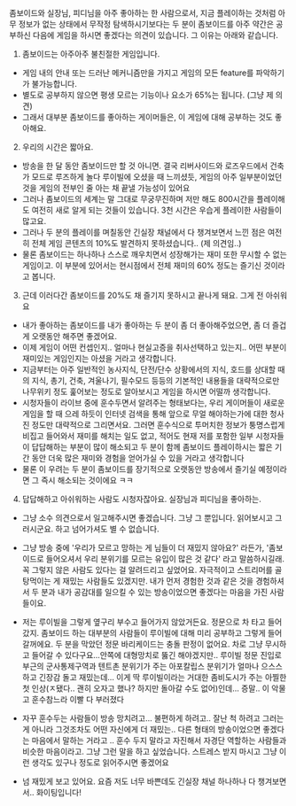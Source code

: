 좀보이드와 실장님, 피디님을 아주 좋아하는 한 사람으로서, 지금 플레이하는 것처럼 아무 정보가 없는 상태에서 무작정 탐색하시기보다는 두 분이 좀보이드를 아주 약간은 공부하신 다음에 게임을 하시면 좋겠다는 의견이 있습니다. 그 이유는 아래와 같습니다.

1. 좀보이드는 아주아주 불친절한 게임입니다.
- 게임 내의 안내 또는 드러난 메커니즘만을 가지고 게임의 모든 feature를 파악하기가 불가능합니다.
- 별도로 공부하지 않으면 평생 모르는 기능이나 요소가 65%는 됩니다. (그냥 제 의견)
- 그래서 대부분 좀보이드를 좋아하는 게이머들은, 이 게임에 대해 공부하는 것도 좋아해요.
2. 우리의 시간은 짧아요.
- 방송을 한 달 동안 좀보이드만 할 것 아니면. 결국 리버사이드와 로즈우드에서 건축가 모드로 루즈하게 놀다 루이빌에 오셨을 때 느끼셨듯, 게임의 아주 일부분이었던 것을 게임의 전부인 줄 아는 채 끝낼 가능성이 있어요
- 그러나 좀보이드의 세계는 말 그대로 무궁무진하며 저만 해도 800시간을 플레이해도 여전히 새로 알게 되는 것들이 있습니다. 3천 시간은 우습게 플레이한 사람들이 많고요.
- 그러나 두 분의 플레이를 며칠동안 긴실장 채널에서 다 챙겨보면서 느낀 점은 여전히 전체 게임 콘텐츠의 10%도 발견하지 못하셨습니다.. (제 의견임..)
- 물론 좀보이드는 하나하나 스스로 깨우치면서 성장해가는 재미 또한 무시할 수 없는 게임이고. 이 부분에 있어서는 현시점에서 전체 재미의 60% 정도는 즐기신 것이라고 봅니다.
3. 근데 이러다간 좀보이드를 20%도 채 즐기지 못하시고 끝나게 돼요. 그게 전 아쉬워요
- 내가 좋아하는 좀보이드를 내가 좋아하는 두 분이 좀 더 좋아해주었으면, 좀 더 즐겁게 오랫동안 해주면 좋겠어요.
- 이제 게임이 어떤 컨셉인지.. 얼마나 현실고증을 취사선택하고 있는지.. 어떤 부분이 재미있는 게임인지는 아셨을 거라고 생각합니다.
- 지금부터는 아주 일반적인 농사지식, 단전/단수 상황에서의 지식, 호드를 상대할 때의 지식, 총기, 건축, 겨울나기, 필수모드 등등의 기본적인 내용들을 대략적으로만 나무위키 정도 훑어보는 정도로 알아보시고 게임을 하시면 어떨까 생각합니다.
- 시청자들이 라이브 중에 훈수두면서 알려주는 형태보다는, 우리 게이머들이 새로운 게임을 할 때 으레 하듯이 인터넷 검색을 통해 앞으로 무얼 해야하는가에 대한 청사진 정도만 대략적으로 그리면서요. 그러면 훈수식으로 투머치한 정보가 퉁명스럽게 비집고 들어와서 재미를 해치는 일도 없고, 적어도 현재 저를 포함한 일부 시청자들이 답답해하는 부분이 많이 해소되고 두 분이 함께 좀보이드 플레이하시는 짧은 기간 동안 더욱 많은 재미와 경험을 얻어가실 수 있을 거라고 생각합니다 
- 물론 이 우려는 두 분이 좀보이드를 장기적으로 오랫동안 방송에서 즐기실 예정이라면 그 즉시 해소되는 것이에요 ㅋㅋ
4. 답답해하고 아쉬워하는 사람도 시청자잖아요. 실장님과 피디님을 좋아하는.
- 그냥 소수 의견으로서 일고해주시면 좋겠습니다. 그냥 그 뿐입니다. 읽어보시고 그러시군요. 하고 넘어가셔도 별 수 없습니다.

- 그냥 방송 중에 '우리가 모르고 망하는 게 님들이 더 재밌지 않아요?' 라든가, '좀보이드로 들어오셔서 우리 분위기를 모르는 유입이 많은 것 같다' 라고 말씀하시길래. 꼭 그렇지 않은 사람도 있다는 걸 알려드리고 싶었어요. 자극적이고 스트리머를 골탕먹이는 게 재밌는 사람들도 있겠지만. 내가 먼저 경험한 것과 같은 것을 경험하셔서 두 분과 내가 공감대를 일으킬 수 있는 방송이었으면 좋겠다는 마음을 가진 사람들이요. 

- 저는 루이빌을 그렇게 옆구리 부수고 들어가지 않았거든요. 정문으로 차 타고 들어갔지. 좀보이드 하는 대부분의 사람들이 루이빌에 대해 미리 공부하고 그렇게 들어갈꺼에요. 두 분을 막았던 정문 바리케이드는 충돌 판정이 없어요. 차로 그냥 무시하고 들어갈 수 있다구요...안쪽에 대형망치로 뚫긴 해야겠지만.. 루이빌 정문 진입로 부근의 군사통제구역과 텐트촌 분위기가 주는 아포칼립스 분위기가 얼마나 으스스하고 긴장감 돌고 재밌는데... 이게 딱 루이빌이라는 거대한 좀비도시가 주는 아찔한 첫 인상(ㅈ됐다.. 괜히 오자고 했나? 하지만 돌아갈 수도 없어)인데...  증말.. 이 악물고 훈수참느라 이빨 다 부러졌다

- 자꾸 훈수두는 사람들이 방송 망치려고... 불편하게 하려고.. 잘난 척 하려고 그러는 게 아니라 그것조차도 어떤 자신에게 더 재밌는.. 다른 형태의 방송이었으면 좋겠다는 마음에서 말하는 거라고 .. 훈수 두지 말라고 자진해서 자경단 역할하는 사람들과 비슷한 마음이라고. 그냥 그런 말을 하고 싶었습니다. 스트레스 받지 마시고 그냥 이런 생각도 있구나 정도로 읽어주시면 좋겠어요

- 넘 재밌게 보고 있어요. 요즘 저도 너무 바쁜데도 긴실장 채널 하나하나 다 챙겨보면서.. 화이팅입니다! 
